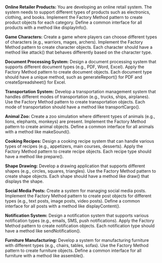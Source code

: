 **Online Retailer Products:**
You are developing an online retail system. The system needs to support different types of products such as electronics, clothing, and books. Implement the Factory Method pattern to create product objects for each category. Define a common interface for all products with a method like displayInfo().

**Game Characters:**
Create a game where players can choose different types of characters (e.g., warriors, mages, archers). Implement the Factory Method pattern to create character objects. Each character should have a method like attack() that behaves differently based on the character type.

**Document Processing System:**
Design a document processing system that supports different document types (e.g., PDF, Word, Excel). Apply the Factory Method pattern to create document objects. Each document type should have a unique method, such as generateReport() for PDF and createSpreadsheet() for Excel.

**Transportation System:**
Develop a transportation management system that handles different modes of transportation (e.g., trucks, ships, airplanes). Use the Factory Method pattern to create transportation objects. Each mode of transportation should have a method like transportCargo().

**Animal Zoo:**
Create a zoo simulation where different types of animals (e.g., lions, elephants, monkeys) are present. Implement the Factory Method pattern to create animal objects. Define a common interface for all animals with a method like makeSound().

**Cooking Recipes:**
Design a cooking recipe system that can handle various types of recipes (e.g., appetizers, main courses, desserts). Apply the Factory Method pattern to create recipe objects. Each recipe type should have a method like prepare().

**Shape Drawing:**
Develop a drawing application that supports different shapes (e.g., circles, squares, triangles). Use the Factory Method pattern to create shape objects. Each shape should have a method like draw() that displays the shape.

**Social Media Posts:**
Create a system for managing social media posts. Implement the Factory Method pattern to create post objects for different types (e.g., text posts, image posts, video posts). Define a common interface for all posts with a method like displayContent().

**Notification System:**
Design a notification system that supports various notification types (e.g., emails, SMS, push notifications). Apply the Factory Method pattern to create notification objects. Each notification type should have a method like sendNotification().

**Furniture Manufacturing:**
Develop a system for manufacturing furniture with different types (e.g., chairs, tables, sofas). Use the Factory Method pattern to create furniture objects. Define a common interface for all furniture with a method like assemble().